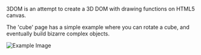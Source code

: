 3DOM is an attempt to create a 3D DOM with drawing functions on HTML5 canvas.

The 'cube' page has a simple example where you can rotate a cube, and eventually build bizarre complex objects.

![Example Image](https://drive.google.com/file/d/13fMePaElKq2ODpJuwkaTpHaqkd2uJXBp/preview)
